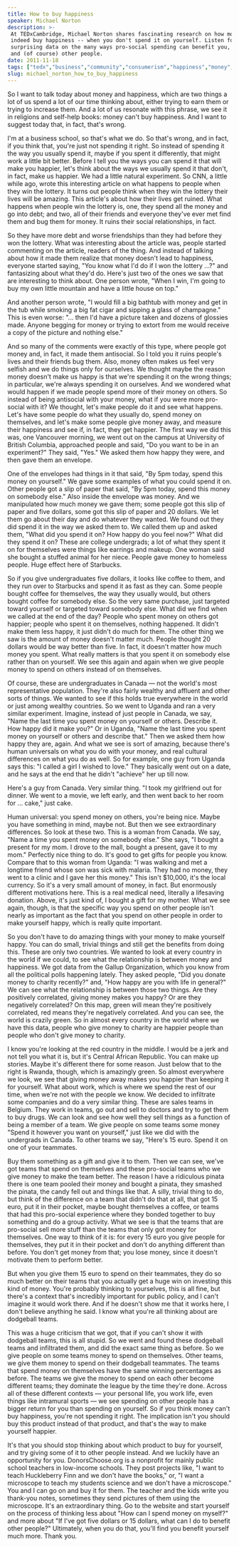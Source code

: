 ```yaml
---
title: How to buy happiness
speaker: Michael Norton
description: >-
 At TEDxCambridge, Michael Norton shares fascinating research on how money can
 indeed buy happiness -- when you don't spend it on yourself. Listen for
 surprising data on the many ways pro-social spending can benefit you, your work,
 and (of course) other people.
date: 2011-11-18
tags: ["tedx","business","community","consumerism","happiness","money","philanthropy","psychology"]
slug: michael_norton_how_to_buy_happiness
---
```


So I want to talk today about money and happiness, which are two things a lot of us spend
a lot of our time thinking about, either trying to earn them or trying to increase them.
And a lot of us resonate with this phrase, we see it in religions and self-help books:
money can't buy happiness. And I want to suggest today that, in fact, that's
wrong.

I'm at a business school, so that's what we do. So that's wrong, and in fact, if you think
that, you're just not spending it right. So instead of spending it the way you usually
spend it, maybe if you spent it differently, that might work a little bit better. Before I
tell you the ways you can spend it that will make you happier, let's think about the ways
we usually spend it that don't, in fact, make us happier. We had a little natural
experiment. So CNN, a little while ago, wrote this interesting article on what happens to
people when they win the lottery. It turns out people think when they win the lottery
their lives will be amazing. This article's about how their lives get ruined. What happens
when people win the lottery is, one, they spend all the money and go into debt; and two,
all of their friends and everyone they've ever met find them and bug them for money. It
ruins their social relationships, in fact.

So they have more debt and worse friendships than they had before they won the
lottery. What was interesting about the article was, people started commenting on the
article, readers of the thing. And instead of talking about how it made them realize that
money doesn't lead to happiness, everyone started saying, "You know what I'd do if I won
the lottery ...?" and fantasizing about what they'd do. Here's just two of the ones we saw
that are interesting to think about. One person wrote, "When I win, I'm going to buy my
own little mountain and have a little house on top."

And another person wrote, "I would fill a big bathtub with money and get in the tub while
smoking a big fat cigar and sipping a glass of champagne." This is even worse: "... then
I'd have a picture taken and dozens of glossies made. Anyone begging for money or trying
to extort from me would receive a copy of the picture and nothing else."

And so many of the comments were exactly of this type, where people got money and, in
fact, it made them antisocial. So I told you it ruins people's lives and their friends bug
them. Also, money often makes us feel very selfish and we do things only for ourselves. We
thought maybe the reason money doesn't make us happy is that we're spending it on the
wrong things; in particular, we're always spending it on ourselves. And we wondered what
would happen if we made people spend more of their money on others. So instead of being
antisocial with your money, what if you were more pro-social with it? We thought, let's
make people do it and see what happens. Let's have some people do what they usually do,
spend money on themselves, and let's make some people give money away, and measure their
happiness and see if, in fact, they get happier. The first way we did this was, one
Vancouver morning, we went out on the campus at University of British Columbia, approached
people and said, "Do you want to be in an experiment?" They said, "Yes." We asked them how
happy they were, and then gave them an envelope.

One of the envelopes had things in it that said, "By 5pm today, spend this money on
yourself." We gave some examples of what you could spend it on. Other people got a slip of
paper that said, "By 5pm today, spend this money on somebody else." Also inside the
envelope was money. And we manipulated how much money we gave them; some people got this
slip of paper and five dollars, some got this slip of paper and 20 dollars. We let them go
about their day and do whatever they wanted. We found out they did spend it in the way we
asked them to. We called them up and asked them, "What did you spend it on? How happy do
you feel now?" What did they spend it on? These are college undergrads; a lot of what they
spent it on for themselves were things like earrings and makeup. One woman said she bought
a stuffed animal for her niece. People gave money to homeless people. Huge effect here of
Starbucks.

So if you give undergraduates five dollars, it looks like coffee to them, and they run
over to Starbucks and spend it as fast as they can. Some people bought coffee for
themselves, the way they usually would, but others bought coffee for somebody else. So the
very same purchase, just targeted toward yourself or targeted toward somebody else. What
did we find when we called at the end of the day? People who spent money on others got
happier; people who spent it on themselves, nothing happened. It didn't make them less
happy, it just didn't do much for them. The other thing we saw is the amount of money
doesn't matter much. People thought 20 dollars would be way better than five. In fact, it
doesn't matter how much money you spent. What really matters is that you spent it on
somebody else rather than on yourself. We see this again and again when we give people
money to spend on others instead of on themselves.

Of course, these are undergraduates in Canada — not the world's most representative
population. They're also fairly wealthy and affluent and other sorts of things. We wanted
to see if this holds true everywhere in the world or just among wealthy countries. So we
went to Uganda and ran a very similar experiment. Imagine, instead of just people in
Canada, we say, "Name the last time you spent money on yourself or others. Describe it.
How happy did it make you?" Or in Uganda, "Name the last time you spent money on yourself
or others and describe that." Then we asked them how happy they are, again. And what we
see is sort of amazing, because there's human universals on what you do with your money,
and real cultural differences on what you do as well. So for example, one guy from Uganda
says this: "I called a girl I wished to love." They basically went out on a date, and he
says at the end that he didn't "achieve" her up till now.

Here's a guy from Canada. Very similar thing. "I took my girlfriend out for dinner. We
went to a movie, we left early, and then went back to her room for ... cake," just
cake.

Human universal: you spend money on others, you're being nice. Maybe you have something in
mind, maybe not. But then we see extraordinary differences. So look at these two. This is
a woman from Canada. We say, "Name a time you spent money on somebody else." She says, "I
bought a present for my mom. I drove to the mall, bought a present, gave it to my mom."
Perfectly nice thing to do. It's good to get gifts for people you know. Compare that to
this woman from Uganda: "I was walking and met a longtime friend whose son was sick with
malaria. They had no money, they went to a clinic and I gave her this money." This isn't
$10,000, it's the local currency. So it's a very small amount of money, in fact. But
enormously different motivations here. This is a real medical need, literally a lifesaving
donation. Above, it's just kind of, I bought a gift for my mother. What we see again,
though, is that the specific way you spend on other people isn't nearly as important as
the fact that you spend on other people in order to make yourself happy, which is really
quite important.

So you don't have to do amazing things with your money to make yourself happy. You can do
small, trivial things and still get the benefits from doing this. These are only two
countries. We wanted to look at every country in the world if we could, to see what the
relationship is between money and happiness. We got data from the Gallup Organization,
which you know from all the political polls happening lately. They asked people, "Did you
donate money to charity recently?" and, "How happy are you with life in general?" We can
see what the relationship is between those two things. Are they positively correlated,
giving money makes you happy? Or are they negatively correlated? On this map, green will
mean they're positively correlated, red means they're negatively correlated. And you can
see, the world is crazily green. So in almost every country in the world where we have
this data, people who give money to charity are happier people than people who don't give
money to charity.

I know you're looking at the red country in the middle. I would be a jerk and not tell you
what it is, but it's Central African Republic. You can make up stories. Maybe it's
different there for some reason. Just below that to the right is Rwanda, though, which is
amazingly green. So almost everywhere we look, we see that giving money away makes you
happier than keeping it for yourself. What about work, which is where we spend the rest of
our time, when we're not with the people we know. We decided to infiltrate some companies
and do a very similar thing. These are sales teams in Belgium. They work in teams, go out
and sell to doctors and try to get them to buy drugs. We can look and see how well they
sell things as a function of being a member of a team. We give people on some teams some
money "Spend it however you want on yourself," just like we did with the undergrads in
Canada. To other teams we say, "Here's 15 euro. Spend it on one of your
teammates.

Buy them something as a gift and give it to them. Then we can see, we've got teams that
spend on themselves and these pro-social teams who we give money to make the team better.
The reason I have a ridiculous pinata there is one team pooled their money and bought a
pinata, they smashed the pinata, the candy fell out and things like that. A silly, trivial
thing to do, but think of the difference on a team that didn't do that at all, that got 15
euro, put it in their pocket, maybe bought themselves a coffee, or teams that had this
pro-social experience where they bonded together to buy something and do a group activity.
What we see is that the teams that are pro-social sell more stuff than the teams that only
got money for themselves. One way to think of it is: for every 15 euro you give people for
themselves, they put it in their pocket and don't do anything different than before. You
don't get money from that; you lose money, since it doesn't motivate them to perform
better.

But when you give them 15 euro to spend on their teammates, they do so much better on
their teams that you actually get a huge win on investing this kind of money. You're
probably thinking to yourselves, this is all fine, but there's a context that's incredibly
important for public policy, and I can't imagine it would work there. And if he doesn't
show me that it works here, I don't believe anything he said. I know what you're all
thinking about are dodgeball teams.

This was a huge criticism that we got, that if you can't show it with dodgeball teams,
this is all stupid. So we went and found these dodgeball teams and infiltrated them, and
did the exact same thing as before. So we give people on some teams money to spend on
themselves. Other teams, we give them money to spend on their dodgeball teammates. The
teams that spend money on themselves have the same winning percentages as before. The
teams we give the money to spend on each other become different teams; they dominate the
league by the time they're done. Across all of these different contexts — your personal
life, you work life, even things like intramural sports — we see spending on other people
has a bigger return for you than spending on yourself. So if you think money can't buy
happiness, you're not spending it right. The implication isn't you should buy this product
instead of that product, and that's the way to make yourself happier.

It's that you should stop thinking about which product to buy for yourself, and try giving
some of it to other people instead. And we luckily have an opportunity for you.
DonorsChoose.org is a nonprofit for mainly public school teachers in low-income schools.
They post projects like, "I want to teach Huckleberry Finn and we don't have the books,"
or, "I want a microscope to teach my students science and we don't have a microscope." You
and I can go on and buy it for them. The teacher and the kids write you thank-you notes,
sometimes they send pictures of them using the microscope. It's an extraordinary thing. Go
to the website and start yourself on the process of thinking less about "How can I spend
money on myself?" and more about "If I've got five dollars or 15 dollars, what can I do to
benefit other people?" Ultimately, when you do that, you'll find you benefit yourself much
more. Thank you.

<!--
ad_duration=3.33
event="TEDxCambridge"
external_start_time=0
has_talk_citation=0
intro_duration=11.82
is_subtitle_required="False"
is_talk_featured="True"
language="en"
language_swap="False"
native_language="en"
number_of_related_talks=6
number_of_speakers=1
number_of_subtitled_videos=39
number_of_tags=8
number_of_talk_download_languages=40
number_of_talk_more_resources=2
number_of_talk_recommendations=0
number_of_talks_take_actions=0
post_ad_duration=0.83
published_timestamp="2012-04-24 15:17:33"
recording_date="2011-11-18"
speaker_description="Social science researcher"
speaker_is_published=1
speaker_name="Michael Norton"
talk_name="How to buy happiness"
talks_tags=["tedx","business","community","consumerism","happiness","money","philanthropy","psychology"]
talks_take_action=[]
url_audio="https://download.ted.com/talks/MichaelNorton_2011X.mp3?apikey=acme-roadrunner"
url_photo_speaker="https://pe.tedcdn.com/images/ted/ec8ff6851d3cd88cf1bea7aa6440aca034b4b604_254x191.jpg"
url_photo_talk="https://s3.amazonaws.com/talkstar-photos/uploads/dac773c5-9c88-4502-a01b-454fb89c5d56/MichaelNorton_2011X-embed.jpg"
url_webpage="https://www.ted.com/talks/michael_norton_how_to_buy_happiness"
video_type_name="TEDx Talk"
-->